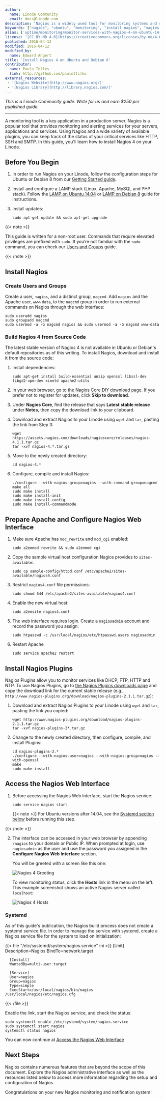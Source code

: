 ```yaml
---
author:
  name: Linode Community
  email: docs@linode.com
description: 'Nagios is a widely used tool for monitoring systems and services.'
keywords: ["nagios", "ubuntu", "monitoring", "install nagios", "nagios 4 ubuntu", "debian 8"]
alias: ['uptime/monitoring/monitor-services-with-nagios-4-on-ubuntu-14-04/','uptime/monitoring/install-nagios-4-on-ubuntu-14-04-debian-8/']
license: '[CC BY-ND 4.0](https://creativecommons.org/licenses/by-nd/4.0)'
published: 2016-04-12
modified: 2016-04-12
modified_by:
  name: Edward Angert
title: 'Install Nagios 4 on Ubuntu and Debian 8'
contributor:
  name: Paulo Telles
  link: http://github.com/paulotfilho
external_resources:
 - '[Nagios Website](http://www.nagios.org/)'
 - '[Nagios Library](http://library.nagios.com/)'
---
```


*This is a Linode Community guide. Write for us and earn $250 per published guide.*
<hr>

A monitoring tool is a key application in a production server. Nagios is a popular tool that provides monitoring and alerting services for your servers, applications and services. Using Nagios and a wide variety of available plugins, you can keep track of the status of your critical services like HTTP, SSH and SMTP. In this guide, you'll learn how to install Nagios 4 on your Linode.

## Before You Begin

1.  In order to run Nagios on your Linode, follow the configuration steps for Ubuntu or Debian 8 from our [Getting Started guide](/docs/getting-started/).

2.  Install and configure a LAMP stack (Linux, Apache, MySQL and PHP stack). Follow the [LAMP on Ubuntu 14.04](/docs/websites/lamp/lamp-on-ubuntu-14-04) or [LAMP on Debian 8](/docs/websites/lamp/lamp-on-debian-8-jessie) guide for instructions.

3.  Install updates:

        sudo apt-get update && sudo apt-get upgrade

{{< note >}}

This guide is written for a non-root user. Commands that require elevated privileges are prefixed with `sudo`. If you’re not familiar with the `sudo` command, you can check our [Users and Groups](/docs/tools-reference/linux-users-and-groups) guide.

{{< /note >}}

## Install Nagios


### Create Users and Groups

Create a user, `nagios`, and a distinct group, `nagcmd`. Add `nagios` and the Apache user, `www-data`, to the `nagcmd` group in order to run external commands on Nagios through the web interface:

    sudo useradd nagios
    sudo groupadd nagcmd
    sudo usermod -a -G nagcmd nagios && sudo usermod -a -G nagcmd www-data

### Build Nagios 4 from Source Code

The latest stable version of Nagios 4 is not available in Ubuntu or Debian's default repositories as of this writing. To install Nagios, download and install it from the source code:

1.  Install dependencies:

        sudo apt-get install build-essential unzip openssl libssl-dev libgd2-xpm-dev xinetd apache2-utils

2.  In your web browser, go to [the Nagios Core DIY download page](https://www.nagios.org/downloads/core-stay-informed/). If you prefer not to register for updates, click **Skip to download**.

3.  Under **Nagios Core**, find the release that says **Latest stable release** under **Notes**, then copy the download link to your clipboard.

4.  Download and extract Nagios to your Linode using `wget` and `tar`, pasting the link from Step 3:

        wget https://assets.nagios.com/downloads/nagioscore/releases/nagios-4.1.1.tar.gz
        tar -xvf nagios-4.*.tar.gz

5.  Move to the newly created directory:

        cd nagios-4.*

6.  Configure, compile and install Nagios:

        ./configure --with-nagios-group=nagios --with-command-group=nagcmd
        make all
        sudo make install
        sudo make install-init
        sudo make install-config
        sudo make install-commandmode


## Prepare Apache and Configure Nagios Web Interface


1.  Make sure Apache has `mod_rewrite` and `mod_cgi` enabled:

        sudo a2enmod rewrite && sudo a2enmod cgi

2.  Copy the sample virtual host configuration Nagios provides to `sites-available`:

        sudo cp sample-config/httpd.conf /etc/apache2/sites-available/nagios4.conf

3.  Restrict `nagios4.conf` file permissions:

        sudo chmod 644 /etc/apache2/sites-available/nagios4.conf

4.  Enable the new virtual host:

        sudo a2ensite nagios4.conf

5.  The web interface requires login. Create a `nagiosadmin` account and record the password you assign:

        sudo htpasswd -c /usr/local/nagios/etc/htpasswd.users nagiosadmin

6.  Restart Apache

        sudo service apache2 restart

## Install Nagios Plugins

Nagios Plugins allow you to monitor services like DHCP, FTP, HTTP and NTP. To use Nagios Plugins, go to [the Nagios Plugins downloads page](https://nagios-plugins.org/downloads/) and copy the download link for the current stable release (e.g., `http://www.nagios-plugins.org/download/nagios-plugins-2.1.1.tar.gz`):

1.  Download and extract Nagios Plugins to your Linode using `wget` and `tar`, pasting the link you copied:

        wget http://www.nagios-plugins.org/download/nagios-plugins-2.1.1.tar.gz
        tar -xvf nagios-plugins-2*.tar.gz

2.  Change to the newly created directory, then configure, compile, and install Plugins:

        cd nagios-plugins-2.*
        ./configure --with-nagios-user=nagios --with-nagios-group=nagios --with-openssl
        make
        sudo make install

## Access the Nagios Web Interface

1.  Before accessing the Nagios Web Interface, start the Nagios service:

        sudo service nagios start

    {{< note >}}
For Ubuntu versions after 14.04, see the [Systemd section below](#systemd) before running this step.

{{< /note >}}

2.  The interface can be accessed in your web browser by appending `/nagios` to your domain or Public IP. When prompted at login, use `nagiosadmin` as the user and use the password you assigned in the **Configure Nagios Web Interface** section.


    You will be greeted with a screen like this one:

    ![Nagios 4 Greeting](/docs/assets/greeting_nagios4.png)

    To view monitoring status, click the **Hosts** link in the menu on the left. This example screenshot shows an active Nagios server called `localhost`:

    ![Nagios 4 Hosts](/docs/assets/hosts_nagios4.png)


### Systemd

As of this guide's publication, the Nagios build process does not create a systemd service file. In order to manage the service with systemd, create a Nagios service file for the system to load on initialization:

 {{< file "/etc/systemd/system/nagios.service" ini >}}
[Unit]
      Description=Nagios
      BindTo=network.target

      [Install]
      WantedBy=multi-user.target

      [Service]
      User=nagios
      Group=nagios
      Type=simple
      ExecStart=/usr/local/nagios/bin/nagios /usr/local/nagios/etc/nagios.cfg
{{< /file >}}



Enable the link, start the Nagios service, and check the status:

    sudo systemctl enable /etc/systemd/system/nagios.service
    sudo systemctl start nagios
    systemctl status nagios

You can now continue at [Access the Nagios Web Interface](#access-the-nagios-web-interface)

## Next Steps

Nagios contains numerous features that are beyond the scope of this document. Explore the Nagios administrative interface as well as the resources listed below to access more information regarding the setup and configuration of Nagios.

Congratulations on your new Nagios monitoring and notification system!
